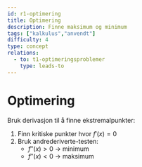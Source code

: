```yaml
---
id: r1-optimering
title: Optimering
description: Finne maksimum og minimum
tags: ["kalkulus","anvendt"]
difficulty: 4
type: concept
relations:
  - to: t1-optimeringsproblemer
    type: leads-to
---
```

# Optimering

Bruk derivasjon til å finne ekstremalpunkter:
1. Finn kritiske punkter hvor $f'(x) = 0$
2. Bruk andrederiverte-testen: 
   - $f''(x) > 0$ → minimum
   - $f''(x) < 0$ → maksimum